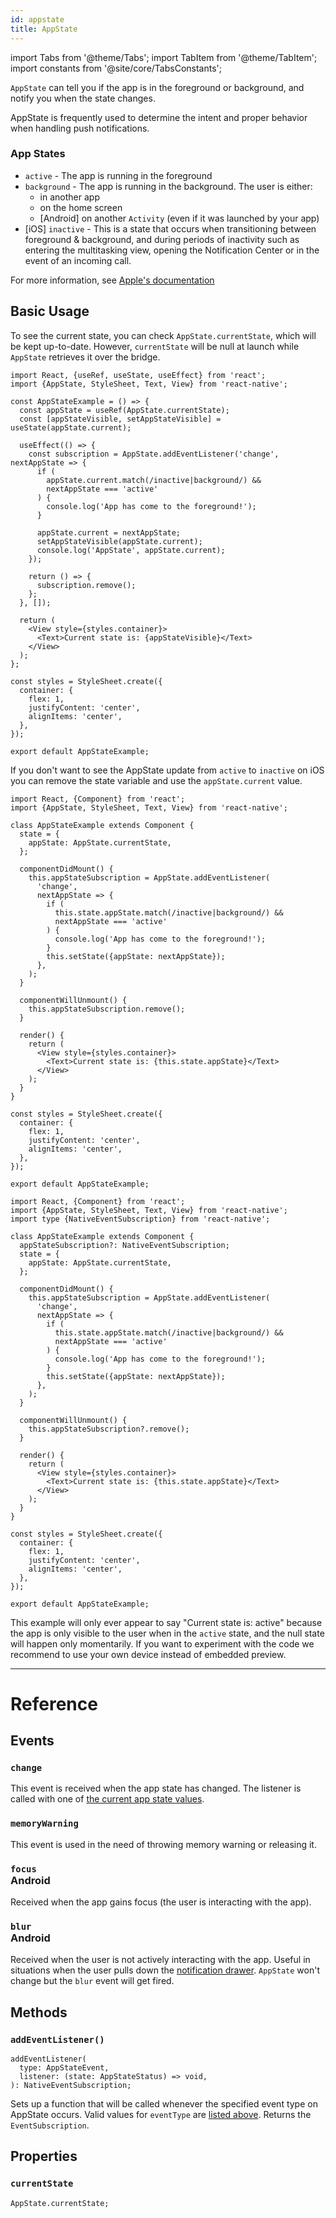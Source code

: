 ```yaml
---
id: appstate
title: AppState
---
```


import Tabs from '@theme/Tabs'; import TabItem from '@theme/TabItem'; import constants from '@site/core/TabsConstants';

`AppState` can tell you if the app is in the foreground or background, and notify you when the state changes.

AppState is frequently used to determine the intent and proper behavior when handling push notifications.

### App States

- `active` - The app is running in the foreground
- `background` - The app is running in the background. The user is either:
  - in another app
  - on the home screen
  - [Android] on another `Activity` (even if it was launched by your app)
- [iOS] `inactive` - This is a state that occurs when transitioning between foreground & background, and during periods of inactivity such as entering the multitasking view, opening the Notification Center or in the event of an incoming call.

For more information, see [Apple's documentation](https://developer.apple.com/documentation/uikit/app_and_scenes/managing_your_app_s_life_cycle)

## Basic Usage

To see the current state, you can check `AppState.currentState`, which will be kept up-to-date. However, `currentState` will be null at launch while `AppState` retrieves it over the bridge.

<Tabs groupId="syntax" defaultValue={constants.defaultSyntax} values={constants.syntax}>
<TabItem value="functional">

```SnackPlayer name=AppState%20Function%20Component%20Example
import React, {useRef, useState, useEffect} from 'react';
import {AppState, StyleSheet, Text, View} from 'react-native';

const AppStateExample = () => {
  const appState = useRef(AppState.currentState);
  const [appStateVisible, setAppStateVisible] = useState(appState.current);

  useEffect(() => {
    const subscription = AppState.addEventListener('change', nextAppState => {
      if (
        appState.current.match(/inactive|background/) &&
        nextAppState === 'active'
      ) {
        console.log('App has come to the foreground!');
      }

      appState.current = nextAppState;
      setAppStateVisible(appState.current);
      console.log('AppState', appState.current);
    });

    return () => {
      subscription.remove();
    };
  }, []);

  return (
    <View style={styles.container}>
      <Text>Current state is: {appStateVisible}</Text>
    </View>
  );
};

const styles = StyleSheet.create({
  container: {
    flex: 1,
    justifyContent: 'center',
    alignItems: 'center',
  },
});

export default AppStateExample;
```

If you don't want to see the AppState update from `active` to `inactive` on iOS you can remove the state variable and use the `appState.current` value.

</TabItem>
<TabItem value="classical">

<Tabs groupId="language" defaultValue={constants.defaultSnackLanguage} values={constants.snackLanguages}>
<TabItem value="javascript">

```SnackPlayer name=AppState%20Class%20Component%20Example&ext=js
import React, {Component} from 'react';
import {AppState, StyleSheet, Text, View} from 'react-native';

class AppStateExample extends Component {
  state = {
    appState: AppState.currentState,
  };

  componentDidMount() {
    this.appStateSubscription = AppState.addEventListener(
      'change',
      nextAppState => {
        if (
          this.state.appState.match(/inactive|background/) &&
          nextAppState === 'active'
        ) {
          console.log('App has come to the foreground!');
        }
        this.setState({appState: nextAppState});
      },
    );
  }

  componentWillUnmount() {
    this.appStateSubscription.remove();
  }

  render() {
    return (
      <View style={styles.container}>
        <Text>Current state is: {this.state.appState}</Text>
      </View>
    );
  }
}

const styles = StyleSheet.create({
  container: {
    flex: 1,
    justifyContent: 'center',
    alignItems: 'center',
  },
});

export default AppStateExample;
```

</TabItem>
<TabItem value="typescript">

```SnackPlayer name=AppState%20Class%20Component%20Example&ext=tsx
import React, {Component} from 'react';
import {AppState, StyleSheet, Text, View} from 'react-native';
import type {NativeEventSubscription} from 'react-native';

class AppStateExample extends Component {
  appStateSubscription?: NativeEventSubscription;
  state = {
    appState: AppState.currentState,
  };

  componentDidMount() {
    this.appStateSubscription = AppState.addEventListener(
      'change',
      nextAppState => {
        if (
          this.state.appState.match(/inactive|background/) &&
          nextAppState === 'active'
        ) {
          console.log('App has come to the foreground!');
        }
        this.setState({appState: nextAppState});
      },
    );
  }

  componentWillUnmount() {
    this.appStateSubscription?.remove();
  }

  render() {
    return (
      <View style={styles.container}>
        <Text>Current state is: {this.state.appState}</Text>
      </View>
    );
  }
}

const styles = StyleSheet.create({
  container: {
    flex: 1,
    justifyContent: 'center',
    alignItems: 'center',
  },
});

export default AppStateExample;
```

</TabItem>
</Tabs>

</TabItem>
</Tabs>

This example will only ever appear to say "Current state is: active" because the app is only visible to the user when in the `active` state, and the null state will happen only momentarily. If you want to experiment with the code we recommend to use your own device instead of embedded preview.

---

# Reference

## Events

### `change`

This event is received when the app state has changed. The listener is called with one of [the current app state values](appstate#app-states).

### `memoryWarning`

This event is used in the need of throwing memory warning or releasing it.

### `focus` <div class="label android">Android</div>

Received when the app gains focus (the user is interacting with the app).

### `blur` <div class="label android">Android</div>

Received when the user is not actively interacting with the app. Useful in situations when the user pulls down the [notification drawer](https://developer.android.com/guide/topics/ui/notifiers/notifications#bar-and-drawer). `AppState` won't change but the `blur` event will get fired.

## Methods

### `addEventListener()`

```tsx
addEventListener(
  type: AppStateEvent,
  listener: (state: AppStateStatus) => void,
): NativeEventSubscription;
```

Sets up a function that will be called whenever the specified event type on AppState occurs. Valid values for `eventType` are
[listed above](#events). Returns the `EventSubscription`.

## Properties

### `currentState`

```tsx
AppState.currentState;
```
